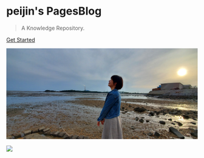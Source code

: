 # peijin's PagesBlog

> A Knowledge Repository.

[Get Started](#peijin)

![](_media/peijin.jpg)

![](#FFFFFF)
